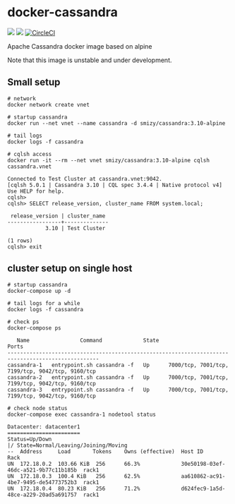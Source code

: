 # docker-cassandra
[![](https://images.microbadger.com/badges/image/smizy/cassandra.svg)](https://microbadger.com/images/smizy/cassandra "Get your own image badge on microbadger.com") 
[![](https://images.microbadger.com/badges/version/smizy/cassandra.svg)](https://microbadger.com/images/smizy/cassandra "Get your own version badge on microbadger.com")
[![CircleCI](https://circleci.com/gh/smizy/docker-cassandra.svg?style=svg&circle-token=524cf9de6cdd8e1d44f2fbd1875d2138f223185a)](https://circleci.com/gh/smizy/docker-cassandra)

Apache Cassandra docker image based on alpine

Note that this image is unstable and under development.

## Small setup

```
# network 
docker network create vnet

# startup cassandra
docker run --net vnet --name cassandra -d smizy/cassandra:3.10-alpine 

# tail logs
docker logs -f cassandra

# cqlsh access
docker run -it --rm --net vnet smizy/cassandra:3.10-alpine cqlsh cassandra.vnet

Connected to Test Cluster at cassandra.vnet:9042.
[cqlsh 5.0.1 | Cassandra 3.10 | CQL spec 3.4.4 | Native protocol v4]
Use HELP for help.
cqlsh> 
cqlsh> SELECT release_version, cluster_name FROM system.local;

 release_version | cluster_name
-----------------+--------------
            3.10 | Test Cluster

(1 rows)
cqlsh> exit
```

## cluster setup on single host

```
# startup cassandra
docker-compose up -d 

# tail logs for a while
docker logs -f cassandra

# check ps
docker-compose ps

   Name                Command             State                        Ports                       
---------------------------------------------------------------------------------------------------
cassandra-1   entrypoint.sh cassandra -f   Up      7000/tcp, 7001/tcp, 7199/tcp, 9042/tcp, 9160/tcp 
cassandra-2   entrypoint.sh cassandra -f   Up      7000/tcp, 7001/tcp, 7199/tcp, 9042/tcp, 9160/tcp 
cassandra-3   entrypoint.sh cassandra -f   Up      7000/tcp, 7001/tcp, 7199/tcp, 9042/tcp, 9160/tcp

# check node status
docker-compose exec cassandra-1 nodetool status

Datacenter: datacenter1
=======================
Status=Up/Down
|/ State=Normal/Leaving/Joining/Moving
--  Address     Load       Tokens    Owns (effective)  Host ID                               Rack
UN  172.18.0.2  103.66 KiB  256      66.3%             30e50198-03ef-46dc-a521-9b77c11b185b  rack1
UN  172.18.0.3  100.4 KiB   256      62.5%             aa610862-ac91-4be7-9495-de54773752b3  rack1
UN  172.18.0.4  80.23 KiB   256      71.2%             d624fec9-1a5d-48ce-a229-20ad5a691757  rack1

```


